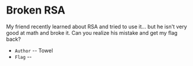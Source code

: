 # Broken RSA
My friend recently learned about RSA and tried to use it... but he isn't very good at math and broke it.
Can you realize his mistake and get my flag back?

* `Author` -- Towel
* `Flag` -- 

